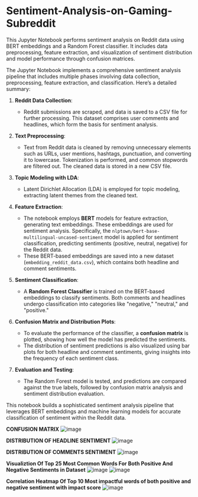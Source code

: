 # Sentiment-Analysis-on-Gaming-Subreddit
This Jupyter Notebook performs sentiment analysis on Reddit data using BERT embeddings and a Random Forest classifier. It includes data preprocessing, feature extraction, and visualization of sentiment distribution and model performance through confusion matrices.

The Jupyter Notebook implements a comprehensive sentiment analysis pipeline that includes multiple phases involving data collection, preprocessing, feature extraction, and classification. Here’s a detailed summary:

1. **Reddit Data Collection**:
   - Reddit submissions are scraped, and data is saved to a CSV file for further processing. This dataset comprises user comments and headlines, which form the basis for sentiment analysis.

2. **Text Preprocessing**:
   - Text from Reddit data is cleaned by removing unnecessary elements such as URLs, user mentions, hashtags, punctuation, and converting it to lowercase. Tokenization is performed, and common stopwords are filtered out. The cleaned data is stored in a new CSV file.

3. **Topic Modeling with LDA**:
   - Latent Dirichlet Allocation (LDA) is employed for topic modeling, extracting latent themes from the cleaned text.

4. **Feature Extraction**:
   - The notebook employs **BERT** models for feature extraction, generating text embeddings. These embeddings are used for sentiment analysis. Specifically, the `nlptown/bert-base-multilingual-uncased-sentiment` model is applied for sentiment classification, predicting sentiments (positive, neutral, negative) for the Reddit data.
   - These BERT-based embeddings are saved into a new dataset (`embedding_reddit_data.csv`), which contains both headline and comment sentiments.

5. **Sentiment Classification**:
   - A **Random Forest Classifier** is trained on the BERT-based embeddings to classify sentiments. Both comments and headlines undergo classification into categories like "negative," "neutral," and "positive."
   
6. **Confusion Matrix and Distribution Plots**:
   - To evaluate the performance of the classifier, a **confusion matrix** is plotted, showing how well the model has predicted the sentiments.
   - The distribution of sentiment predictions is also visualized using bar plots for both headline and comment sentiments, giving insights into the frequency of each sentiment class.

7. **Evaluation and Testing**:
   - The Random Forest model is tested, and predictions are compared against the true labels, followed by confusion matrix analysis and sentiment distribution evaluation.

This notebook builds a sophisticated sentiment analysis pipeline that leverages BERT embeddings and machine learning models for accurate classification of sentiment within the Reddit data.


**CONFUSION MATRIX**
![image](https://github.com/user-attachments/assets/f859be83-80d3-4dc1-accd-fe711766a4b9)


**DISTRIBUTION OF HEADLINE SENTIMENT**
![image](https://github.com/user-attachments/assets/1aaec1b7-ea82-410e-8c12-e0fdf67ff485)


**DISTRIBUTION OF COMMENTS SENTIMENT**
![image](https://github.com/user-attachments/assets/856d05e8-29f2-4746-adf1-bbb681d2aa7a)


**Visualiztion Of Top 25 Most Common Words For Both Positive And Negative Sentiments in Dataset**
![image](https://github.com/user-attachments/assets/6104565f-5511-4a63-9131-c3f7f39cbd33)
![image](https://github.com/user-attachments/assets/8bc6a6b0-af17-4927-9559-d995cdbc2860)


**Correlation Heatmap Of Top 10 Most impactful words of both positive and negative sentiment with impact score**
![image](https://github.com/user-attachments/assets/583e2a27-b860-4d5f-b3af-35bd773e31c1)



